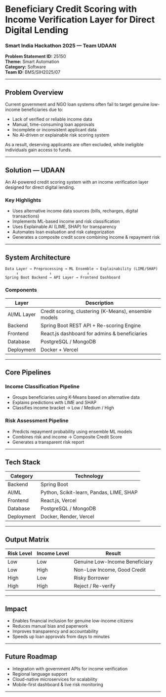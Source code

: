 # Beneficiary Credit Scoring with Income Verification Layer for Direct Digital Lending

### Smart India Hackathon 2025 — Team UDAAN
**Problem Statement ID:** 25150  
**Theme:** Smart Automation  
**Category:** Software  
**Team ID:** BMS/SIH2025/07  

---

## Problem Overview

Current government and NGO loan systems often fail to target genuine low-income beneficiaries due to:

- Lack of verified or reliable income data  
- Manual, time-consuming loan approvals  
- Incomplete or inconsistent applicant data  
- No AI-driven or explainable risk scoring system  

As a result, deserving applicants are often excluded, while ineligible individuals gain access to funds.

---

## Solution — UDAAN

An AI-powered credit scoring system with an income verification layer designed for direct digital lending.

### Key Highlights
- Uses alternative income data sources (bills, recharges, digital transactions)
- Implements ML-based income and risk classification
- Uses Explainable AI (LIME, SHAP) for transparency
- Automates loan evaluation and risk categorization
- Generates a composite credit score combining income & repayment risk

---

## System Architecture

```
Data Layer → Preprocessing → ML Ensemble → Explainability (LIME/SHAP)
     ↓              ↓                ↓
Spring Boot Backend → API Layer → Frontend Dashboard
```

### Components
| Layer | Description |
|--------|-------------|
| AI/ML Layer | Credit scoring, clustering (K-Means), ensemble models |
| Backend | Spring Boot REST API + Re-scoring Engine |
| Frontend | React.js dashboard for admins & beneficiaries |
| Database | PostgreSQL / MongoDB |
| Deployment | Docker + Vercel |

---

## Core Pipelines

### Income Classification Pipeline
- Groups beneficiaries using K-Means based on alternative data  
- Explains predictions with LIME and SHAP  
- Classifies income bracket → Low / Medium / High

### Risk Assessment Pipeline
- Predicts repayment probability using ensemble ML models  
- Combines risk and income → Composite Credit Score  
- Generates a transparent risk report

---

## Tech Stack

| Category | Technology |
|-----------|-------------|
| Backend | Spring Boot |
| AI/ML | Python, Scikit-learn, Pandas, LIME, SHAP |
| Frontend | React.js, Vercel |
| Database | PostgreSQL / MongoDB |
| Deployment | Docker, Render, Vercel |

---

## Output Matrix

| Risk Level | Income Level | Result |
|-------------|---------------|--------|
| Low | Low | Genuine Low-Income Beneficiary |
| Low | High | Non-Low Income, Good Credit |
| High | Low | Risky Borrower |
| High | High | Reject / Re-verify |

---

## Impact

- Enables financial inclusion for genuine low-income citizens  
- Reduces manual bias and paperwork  
- Improves transparency and accountability  
- Speeds up loan approvals from days to minutes  

---

## Future Roadmap

- Integration with government APIs for income verification  
- Regional language support  
- Cloud-native microservices for scalability  
- Mobile-first dashboard & live risk monitoring  

---
